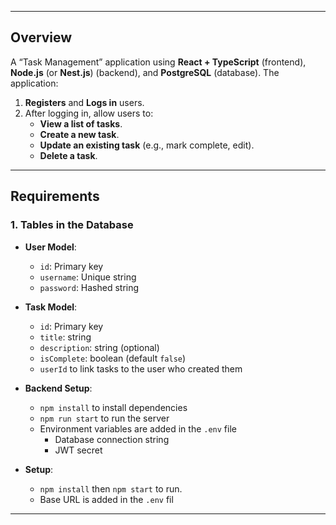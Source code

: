

---

## Overview

A “Task Management” application using **React + TypeScript** (frontend), **Node.js** (or **Nest.js**) (backend), and **PostgreSQL** (database). The application:

1. **Registers** and **Logs in** users.
2. After logging in, allow users to:
   - **View a list of tasks**.
   - **Create a new task**.
   - **Update an existing task** (e.g., mark complete, edit).
   - **Delete a task**.

---

## Requirements

### 1. Tables in the Database

- **User Model**:
  - `id`: Primary key
  - `username`: Unique string
  - `password`: Hashed string
- **Task Model**:
  - `id`: Primary key
  - `title`: string
  - `description`: string (optional)
  - `isComplete`: boolean (default `false`)
  - `userId` to link tasks to the user who created them

- **Backend Setup**:
  - `npm install` to install dependencies
  - `npm run start` to run the server
  - Environment variables are added in the `.env` file
      - Database connection string
      - JWT secret
- **Setup**:
  - `npm install` then `npm start` to run.
  - Base URL is added in the `.env` fil

---
